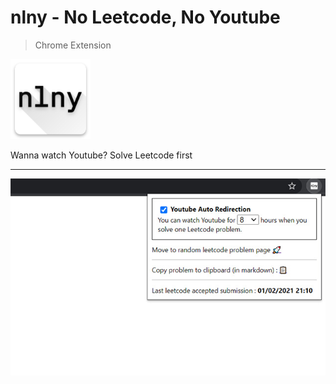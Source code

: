 # nlny - No Leetcode, No Youtube

> Chrome Extension

![nlny](assets/icons/white_128.png)

Wanna watch Youtube? Solve Leetcode first

---

![capture](assets/capture.jpg)
